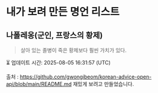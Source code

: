 # 내가 보려 만든 명언 리스트

##  나폴레옹(군인, 프랑스의 황제)
> 살아 있는 졸병이 죽은 황제보다 훨씬 가치가 있다.


⏳ 업데이트 시간: 2025-08-05 16:31:57 (UTC)

출처 : https://github.com/gwongibeom/korean-advice-open-api/blob/main/README.md
재밌게 보려고 만들었습니다.
